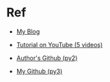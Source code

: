 # Ref

* [My Blog](http://dmml.nu/falcon)

* [Tutorial on YouTube (5 videos)](https://www.youtube.com/watch?v=W6JvboT8Uo8)

* [Author's Github (py2)](https://github.com/parisnakitakejser/free-developer-tutorials/tree/master/python/falcon/rest-api-json-input-validate-from-client)

* [My Github (py3)](https://github.com/SunnyBingoMe/falcon-learn)
